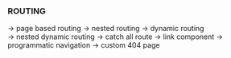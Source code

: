 
### ROUTING

-> page based routing
-> nested routing 
-> dynamic routing  
-> nested dynamic routing 
-> catch all route 
-> link component 
-> programmatic navigation 
-> custom 404 page 
